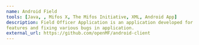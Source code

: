 ```yaml
---
name: Android Field 
tools: [Java, , Mifos X, The Mifos Initiative, XML, Android App]
description: Field Officer Application is an application developed for the Bank staff field officer to keep track of Clients, Centers, Groups, Loan Account, Savings Account, etc. I am the Open source contributor for the Android Client application developed by Mifos. Sent 20+ PR for introducing new
features and fixing various bugs in application.
external_url: https://github.com/openMF/android-client
---
```

